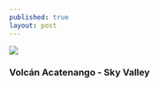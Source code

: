 ```yaml
---
published: true
layout: post
---
```



![]({{site.baseurl}}/images/IMG_2154.jpg)

### Volcán Acatenango - Sky Valley
